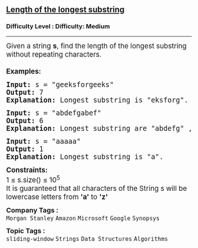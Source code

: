 <h2><a href="https://www.geeksforgeeks.org/problems/length-of-the-longest-substring3036/1?page=3&status=unsolved&sortBy=submissions">Length of the longest substring</a></h2><h3>Difficulty Level : Difficulty: Medium</h3><hr><div class="problems_problem_content__Xm_eO"><p><span style="font-size: 14pt;">Given a string <strong>s</strong>, find the length of the longest substring without repeating characters. <br><br><strong>Examples:</strong></span></p>
<pre><span style="font-size: 14pt;"><strong>Input: </strong>s = "geeksforgeeks"<strong>
Output: </strong>7
<strong>Explanation: </strong>Longest substring is "eksforg".</span></pre>
<pre><span style="font-size: 14pt;"><strong>Input: </strong>s = "abdefgabef"
<strong>Output: </strong>6
<strong>Explanation: </strong>Longest substring are "abdefg" , "bdefga" and "defgab".</span></pre>
<pre><span style="font-size: 14pt;"><strong>Input: </strong>s = "aaaaa"<strong>
Output: </strong>1
<strong>Explanation: </strong>Longest substring is "a".</span></pre>
<div><span style="font-size: 14pt;"><strong>Constraints:</strong><br>1 ≤ s.size() ≤ 10<sup>5</sup></span></div>
<div><span style="font-size: 14pt;">It is guaranteed that all characters of the String s will be lowercase letters from <strong>'a'</strong> to <strong>'z'</strong></span></div></div><p><span style=font-size:18px><strong>Company Tags : </strong><br><code>Morgan Stanley</code>&nbsp;<code>Amazon</code>&nbsp;<code>Microsoft</code>&nbsp;<code>Google</code>&nbsp;<code>Synopsys</code>&nbsp;<br><p><span style=font-size:18px><strong>Topic Tags : </strong><br><code>sliding-window</code>&nbsp;<code>Strings</code>&nbsp;<code>Data Structures</code>&nbsp;<code>Algorithms</code>&nbsp;